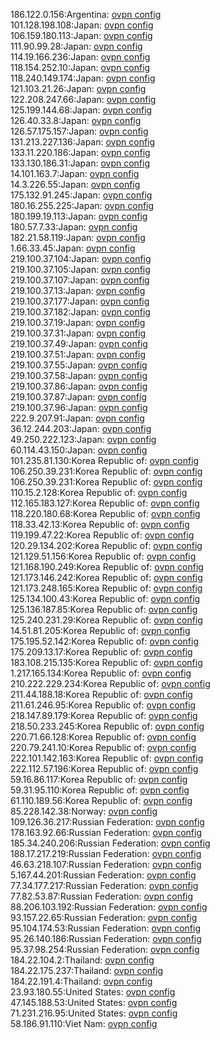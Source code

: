 186.122.0.156:Argentina: [ovpn config](vpn/186_122_0_156.ovpn)  
101.128.198.108:Japan: [ovpn config](vpn/101_128_198_108.ovpn)  
106.159.180.113:Japan: [ovpn config](vpn/106_159_180_113.ovpn)  
111.90.99.28:Japan: [ovpn config](vpn/111_90_99_28.ovpn)  
114.19.166.236:Japan: [ovpn config](vpn/114_19_166_236.ovpn)  
118.154.252.10:Japan: [ovpn config](vpn/118_154_252_10.ovpn)  
118.240.149.174:Japan: [ovpn config](vpn/118_240_149_174.ovpn)  
121.103.21.26:Japan: [ovpn config](vpn/121_103_21_26.ovpn)  
122.208.247.66:Japan: [ovpn config](vpn/122_208_247_66.ovpn)  
125.199.144.68:Japan: [ovpn config](vpn/125_199_144_68.ovpn)  
126.40.33.8:Japan: [ovpn config](vpn/126_40_33_8.ovpn)  
126.57.175.157:Japan: [ovpn config](vpn/126_57_175_157.ovpn)  
131.213.227.136:Japan: [ovpn config](vpn/131_213_227_136.ovpn)  
133.11.220.186:Japan: [ovpn config](vpn/133_11_220_186.ovpn)  
133.130.186.31:Japan: [ovpn config](vpn/133_130_186_31.ovpn)  
14.101.163.7:Japan: [ovpn config](vpn/14_101_163_7.ovpn)  
14.3.226.55:Japan: [ovpn config](vpn/14_3_226_55.ovpn)  
175.132.91.245:Japan: [ovpn config](vpn/175_132_91_245.ovpn)  
180.16.255.225:Japan: [ovpn config](vpn/180_16_255_225.ovpn)  
180.199.19.113:Japan: [ovpn config](vpn/180_199_19_113.ovpn)  
180.57.7.33:Japan: [ovpn config](vpn/180_57_7_33.ovpn)  
182.21.58.119:Japan: [ovpn config](vpn/182_21_58_119.ovpn)  
1.66.33.45:Japan: [ovpn config](vpn/1_66_33_45.ovpn)  
219.100.37.104:Japan: [ovpn config](vpn/219_100_37_104.ovpn)  
219.100.37.105:Japan: [ovpn config](vpn/219_100_37_105.ovpn)  
219.100.37.107:Japan: [ovpn config](vpn/219_100_37_107.ovpn)  
219.100.37.13:Japan: [ovpn config](vpn/219_100_37_13.ovpn)  
219.100.37.177:Japan: [ovpn config](vpn/219_100_37_177.ovpn)  
219.100.37.182:Japan: [ovpn config](vpn/219_100_37_182.ovpn)  
219.100.37.19:Japan: [ovpn config](vpn/219_100_37_19.ovpn)  
219.100.37.31:Japan: [ovpn config](vpn/219_100_37_31.ovpn)  
219.100.37.49:Japan: [ovpn config](vpn/219_100_37_49.ovpn)  
219.100.37.51:Japan: [ovpn config](vpn/219_100_37_51.ovpn)  
219.100.37.55:Japan: [ovpn config](vpn/219_100_37_55.ovpn)  
219.100.37.58:Japan: [ovpn config](vpn/219_100_37_58.ovpn)  
219.100.37.86:Japan: [ovpn config](vpn/219_100_37_86.ovpn)  
219.100.37.87:Japan: [ovpn config](vpn/219_100_37_87.ovpn)  
219.100.37.96:Japan: [ovpn config](vpn/219_100_37_96.ovpn)  
222.9.207.91:Japan: [ovpn config](vpn/222_9_207_91.ovpn)  
36.12.244.203:Japan: [ovpn config](vpn/36_12_244_203.ovpn)  
49.250.222.123:Japan: [ovpn config](vpn/49_250_222_123.ovpn)  
60.114.43.150:Japan: [ovpn config](vpn/60_114_43_150.ovpn)  
101.235.81.130:Korea Republic of: [ovpn config](vpn/101_235_81_130.ovpn)  
106.250.39.231:Korea Republic of: [ovpn config](vpn/106_250_39_231.ovpn)  
106.250.39.231:Korea Republic of: [ovpn config](vpn/106_250_39_231.ovpn)  
110.15.2.128:Korea Republic of: [ovpn config](vpn/110_15_2_128.ovpn)  
112.165.183.127:Korea Republic of: [ovpn config](vpn/112_165_183_127.ovpn)  
118.220.180.68:Korea Republic of: [ovpn config](vpn/118_220_180_68.ovpn)  
118.33.42.13:Korea Republic of: [ovpn config](vpn/118_33_42_13.ovpn)  
119.199.47.22:Korea Republic of: [ovpn config](vpn/119_199_47_22.ovpn)  
120.29.134.202:Korea Republic of: [ovpn config](vpn/120_29_134_202.ovpn)  
121.129.51.156:Korea Republic of: [ovpn config](vpn/121_129_51_156.ovpn)  
121.168.190.249:Korea Republic of: [ovpn config](vpn/121_168_190_249.ovpn)  
121.173.146.242:Korea Republic of: [ovpn config](vpn/121_173_146_242.ovpn)  
121.173.248.165:Korea Republic of: [ovpn config](vpn/121_173_248_165.ovpn)  
125.134.100.43:Korea Republic of: [ovpn config](vpn/125_134_100_43.ovpn)  
125.136.187.85:Korea Republic of: [ovpn config](vpn/125_136_187_85.ovpn)  
125.240.231.29:Korea Republic of: [ovpn config](vpn/125_240_231_29.ovpn)  
14.51.81.205:Korea Republic of: [ovpn config](vpn/14_51_81_205.ovpn)  
175.195.52.142:Korea Republic of: [ovpn config](vpn/175_195_52_142.ovpn)  
175.209.13.17:Korea Republic of: [ovpn config](vpn/175_209_13_17.ovpn)  
183.108.215.135:Korea Republic of: [ovpn config](vpn/183_108_215_135.ovpn)  
1.217.165.134:Korea Republic of: [ovpn config](vpn/1_217_165_134.ovpn)  
210.222.229.234:Korea Republic of: [ovpn config](vpn/210_222_229_234.ovpn)  
211.44.188.18:Korea Republic of: [ovpn config](vpn/211_44_188_18.ovpn)  
211.61.246.95:Korea Republic of: [ovpn config](vpn/211_61_246_95.ovpn)  
218.147.89.179:Korea Republic of: [ovpn config](vpn/218_147_89_179.ovpn)  
218.50.233.245:Korea Republic of: [ovpn config](vpn/218_50_233_245.ovpn)  
220.71.66.128:Korea Republic of: [ovpn config](vpn/220_71_66_128.ovpn)  
220.79.241.10:Korea Republic of: [ovpn config](vpn/220_79_241_10.ovpn)  
222.101.142.163:Korea Republic of: [ovpn config](vpn/222_101_142_163.ovpn)  
222.112.57.196:Korea Republic of: [ovpn config](vpn/222_112_57_196.ovpn)  
59.16.86.117:Korea Republic of: [ovpn config](vpn/59_16_86_117.ovpn)  
59.31.95.110:Korea Republic of: [ovpn config](vpn/59_31_95_110.ovpn)  
61.110.189.56:Korea Republic of: [ovpn config](vpn/61_110_189_56.ovpn)  
85.228.142.38:Norway: [ovpn config](vpn/85_228_142_38.ovpn)  
109.126.36.217:Russian Federation: [ovpn config](vpn/109_126_36_217.ovpn)  
178.163.92.66:Russian Federation: [ovpn config](vpn/178_163_92_66.ovpn)  
185.34.240.206:Russian Federation: [ovpn config](vpn/185_34_240_206.ovpn)  
188.17.217.219:Russian Federation: [ovpn config](vpn/188_17_217_219.ovpn)  
46.63.218.107:Russian Federation: [ovpn config](vpn/46_63_218_107.ovpn)  
5.167.44.201:Russian Federation: [ovpn config](vpn/5_167_44_201.ovpn)  
77.34.177.217:Russian Federation: [ovpn config](vpn/77_34_177_217.ovpn)  
77.82.53.87:Russian Federation: [ovpn config](vpn/77_82_53_87.ovpn)  
88.206.103.192:Russian Federation: [ovpn config](vpn/88_206_103_192.ovpn)  
93.157.22.65:Russian Federation: [ovpn config](vpn/93_157_22_65.ovpn)  
95.104.174.53:Russian Federation: [ovpn config](vpn/95_104_174_53.ovpn)  
95.26.140.186:Russian Federation: [ovpn config](vpn/95_26_140_186.ovpn)  
95.37.98.254:Russian Federation: [ovpn config](vpn/95_37_98_254.ovpn)  
184.22.104.2:Thailand: [ovpn config](vpn/184_22_104_2.ovpn)  
184.22.175.237:Thailand: [ovpn config](vpn/184_22_175_237.ovpn)  
184.22.191.4:Thailand: [ovpn config](vpn/184_22_191_4.ovpn)  
23.93.180.55:United States: [ovpn config](vpn/23_93_180_55.ovpn)  
47.145.188.53:United States: [ovpn config](vpn/47_145_188_53.ovpn)  
71.231.216.95:United States: [ovpn config](vpn/71_231_216_95.ovpn)  
58.186.91.110:Viet Nam: [ovpn config](vpn/58_186_91_110.ovpn)  
